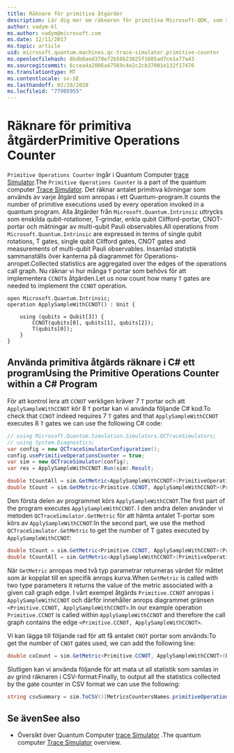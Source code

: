 ```yaml
---
title: Räknare för primitiva åtgärder
description: Lär dig mer om räknaren för primitiva Microsoft-QDK, som spårar antalet primitiva körningar som används av åtgärder i ett Quantum-program.
author: vadym-kl
ms.author: vadym@microsoft.com
ms.date: 12/11/2017
ms.topic: article
uid: microsoft.quantum.machines.qc-trace-simulator.primitive-counter
ms.openlocfilehash: 8bdb0aed370e72b58b23025f1685ad7ce1a77a43
ms.sourcegitcommit: 6ccea4a2006a47569c4e2c2cb37001e132f17476
ms.translationtype: MT
ms.contentlocale: sv-SE
ms.lasthandoff: 02/28/2020
ms.locfileid: "77905955"
---
```

# <a name="primitive-operations-counter"></a><span data-ttu-id="f7ac0-103">Räknare för primitiva åtgärder</span><span class="sxs-lookup"><span data-stu-id="f7ac0-103">Primitive Operations Counter</span></span>  

<span data-ttu-id="f7ac0-104">`Primitive Operations Counter` ingår i Quantum Computer [trace Simulator](xref:microsoft.quantum.machines.qc-trace-simulator.intro).</span><span class="sxs-lookup"><span data-stu-id="f7ac0-104">The `Primitive Operations Counter` is a part of the quantum computer [Trace Simulator](xref:microsoft.quantum.machines.qc-trace-simulator.intro).</span></span> <span data-ttu-id="f7ac0-105">Det räknar antalet primitiva körningar som används av varje åtgärd som anropas i ett Quantum-program.</span><span class="sxs-lookup"><span data-stu-id="f7ac0-105">It counts the number of primitive executions used by every operation invoked in a quantum program.</span></span> <span data-ttu-id="f7ac0-106">Alla åtgärder från `Microsoft.Quantum.Intrinsic` uttrycks som enskilda qubit-rotationer, T-grindar, enkla qubit Clifford-portar, CNOT-portar och mätningar av multi-qubit Pauli observables.</span><span class="sxs-lookup"><span data-stu-id="f7ac0-106">All operations from `Microsoft.Quantum.Intrinsic` are expressed in terms of single qubit rotations, T gates, single qubit Clifford gates, CNOT gates and measurements of multi-qubit Pauli observables.</span></span> <span data-ttu-id="f7ac0-107">Insamlad statistik sammanställs över kanterna på diagrammet för Operations-anropet.</span><span class="sxs-lookup"><span data-stu-id="f7ac0-107">Collected statistics are aggregated over the edges of the operations call graph.</span></span> <span data-ttu-id="f7ac0-108">Nu räknar vi hur många `T` portar som behövs för att implementera `CCNOT`s åtgärden.</span><span class="sxs-lookup"><span data-stu-id="f7ac0-108">Let us now count how many `T` gates are needed to implement the `CCNOT` operation.</span></span> 

```qsharp
open Microsoft.Quantum.Intrinsic;
operation ApplySampleWithCCNOT() : Unit {

    using (qubits = Qubit[3]) {
        CCNOT(qubits[0], qubits[1], qubits[2]);
        T(qubits[0]);
    } 
}
```

## <a name="using-the-primitive-operations-counter-within-a-c-program"></a><span data-ttu-id="f7ac0-109">Använda primitiva åtgärds räknare i C# ett program</span><span class="sxs-lookup"><span data-stu-id="f7ac0-109">Using the Primitive Operations Counter within a C# Program</span></span>

<span data-ttu-id="f7ac0-110">För att kontrol lera att `CCNOT` verkligen kräver 7 `T` portar och att `ApplySampleWithCCNOT` kör 8 `T` portar kan vi använda följande C# kod:</span><span class="sxs-lookup"><span data-stu-id="f7ac0-110">To check that `CCNOT` indeed requires 7 `T` gates and that `ApplySampleWithCCNOT` executes 8 `T` gates we can use the following C# code:</span></span>

```csharp 
// using Microsoft.Quantum.Simulation.Simulators.QCTraceSimulators;
// using System.Diagnostics;
var config = new QCTraceSimulatorConfiguration();
config.usePrimitiveOperationsCounter = true;
var sim = new QCTraceSimulator(config);
var res = ApplySampleWithCCNOT.Run(sim).Result;

double tCountAll = sim.GetMetric<ApplySampleWithCCNOT>(PrimitiveOperationsGroupsNames.T);
double tCount = sim.GetMetric<Primitive.CCNOT, ApplySampleWithCCNOT>(PrimitiveOperationsGroupsNames.T);
```

<span data-ttu-id="f7ac0-111">Den första delen av programmet körs `ApplySampleWithCCNOT`.</span><span class="sxs-lookup"><span data-stu-id="f7ac0-111">The first part of the program executes `ApplySampleWithCCNOT`.</span></span> <span data-ttu-id="f7ac0-112">I den andra delen använder vi metoden `QCTraceSimulator.GetMetric` för att hämta antalet T-portar som körs av `ApplySampleWithCCNOT`:</span><span class="sxs-lookup"><span data-stu-id="f7ac0-112">In the second part, we use the method `QCTraceSimulator.GetMetric` to get the number of T gates executed by `ApplySampleWithCCNOT`:</span></span> 

```csharp
double tCount = sim.GetMetric<Primitive.CCNOT, ApplySampleWithCCNOT>(PrimitiveOperationsGroupsNames.T);
double tCountAll = sim.GetMetric<ApplySampleWithCCNOT>(PrimitiveOperationsGroupsNames.T);
```

<span data-ttu-id="f7ac0-113">När `GetMetric` anropas med två typ parametrar returneras värdet för måttet som är kopplat till en specifik anrops kurva.</span><span class="sxs-lookup"><span data-stu-id="f7ac0-113">When `GetMetric` is called with two type parameters it returns the value of the metric associated with a given call graph edge.</span></span> <span data-ttu-id="f7ac0-114">I vårt exempel åtgärds `Primitive.CCNOT` anropas i `ApplySampleWithCCNOT` och därför innehåller anrops diagrammet gränsen `<Primitive.CCNOT, ApplySampleWithCCNOT>`.</span><span class="sxs-lookup"><span data-stu-id="f7ac0-114">In our example operation `Primitive.CCNOT` is called within `ApplySampleWithCCNOT` and therefore the call graph contains the edge `<Primitive.CCNOT, ApplySampleWithCCNOT>`.</span></span> 

<span data-ttu-id="f7ac0-115">Vi kan lägga till följande rad för att få antalet `CNOT` portar som används:</span><span class="sxs-lookup"><span data-stu-id="f7ac0-115">To get the number of `CNOT` gates used, we can add the following line:</span></span>
```csharp
double cxCount = sim.GetMetric<Primitive.CCNOT, ApplySampleWithCCNOT>(PrimitiveOperationsGroupsNames.CX);
```

<span data-ttu-id="f7ac0-116">Slutligen kan vi använda följande för att mata ut all statistik som samlas in av grind räknaren i CSV-format:</span><span class="sxs-lookup"><span data-stu-id="f7ac0-116">Finally, to output all the statistics collected by the gate counter in CSV format we can use the following:</span></span>
```csharp
string csvSummary = sim.ToCSV()[MetricsCountersNames.primitiveOperationsCounter];
```

## <a name="see-also"></a><span data-ttu-id="f7ac0-117">Se även</span><span class="sxs-lookup"><span data-stu-id="f7ac0-117">See also</span></span> ##

- <span data-ttu-id="f7ac0-118">Översikt över Quantum Computer [trace Simulator](xref:microsoft.quantum.machines.qc-trace-simulator.intro) .</span><span class="sxs-lookup"><span data-stu-id="f7ac0-118">The quantum computer [Trace Simulator](xref:microsoft.quantum.machines.qc-trace-simulator.intro) overview.</span></span>
